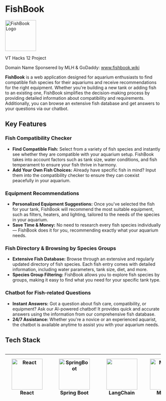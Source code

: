 # FishBook 
<img src="https://drive.google.com/uc?id=1-gTJ8RmmuYMUi0u5RSUl0DeieszTX1hE" alt="FishBook Logo" width="100" height="100">

VT Hacks 12 Project

Domain Name Sponsered by MLH & GoDaddy: www.fishbook.wiki

**FishBook** is a web application designed for aquarium enthusiasts to find compatible fish species for their aquariums and receive recommendations for the right equipment. Whether you're building a new tank or adding fish to an existing one, FishBook simplifies the decision-making process by providing detailed information about compatibility and requirements. Additionally, you can browse an extensive fish database and get answers to your questions via our chatbot.

## Key Features

### Fish Compatibility Checker
   - **Find Compatible Fish:** Select from a variety of fish species and instantly see whether they are compatible with your aquarium setup. FishBook takes into account factors such as tank size, water conditions, and fish temperament to ensure your fish thrive in harmony.
   - **Add Your Own Fish Choices:** Already have specific fish in mind? Input them into the compatibility checker to ensure they can coexist peacefully in your aquarium.

### Equipment Recommendations
   - **Personalized Equipment Suggestions:** Once you've selected the fish for your tank, FishBook will recommend the most suitable equipment, such as filters, heaters, and lighting, tailored to the needs of the species in your aquarium.
   - **Save Time & Money:** No need to research every fish species individually — FishBook does it for you, recommending exactly what your aquarium needs.

### Fish Directory & Browsing by Species Groups
   - **Extensive Fish Database:** Browse through an extensive and regularly updated directory of fish species. Each fish entry comes with detailed information, including water parameters, tank size, diet, and more.
   - **Species Group Filtering:** FishBook allows you to explore fish species by groups, making it easy to find what you need for your specific tank type.

### Chatbot for Fish-related Questions
   - **Instant Answers:** Got a question about fish care, compatibility, or equipment? Ask our AI-powered chatbot! It provides quick and accurate answers using the information from our comprehensive fish database.
   - **24/7 Assistance:** Whether you're a novice or an experienced aquarist, the chatbot is available anytime to assist you with your aquarium needs.
     
## Tech Stack
<div style="overflow-x: scroll;">
  
| <div style="width: 125px;"><img src="https://user-images.githubusercontent.com/25181517/183897015-94a058a6-b86e-4e42-a37f-bf92061753e5.png" alt="React" width="100" height="auto"><br>React</div> | <div style="width: 150px;"><img src="https://user-images.githubusercontent.com/25181517/183891303-41f257f8-6b3d-487c-aa56-c497b880d0fb.png" alt="SpringBoot" width="100" height="auto"><br>Spring Boot</div> | <div style="width: 125px;"><img src="https://api.nuget.org/v3-flatcontainer/langchain/0.15.0/icon" width="100" height="auto"><br>LangChain</div> | <div style="width: 125px;"><img src="https://user-images.githubusercontent.com/25181517/183896128-ec99105a-ec1a-4d85-b08b-1aa1620b2046.png" alt="MySQL" width="100" height="auto"><br>MySQL</div> | <div style="width: 125px;"><img src="https://user-images.githubusercontent.com/25181517/183896132-54262f2e-6d98-41e3-8888-e40ab5a17326.png" alt="AWS" width="100" height="auto"><br>AWS</div> | <div style="width: 125px;"><img src="https://user-images.githubusercontent.com/25181517/183911544-95ad6ba7-09bf-4040-ac44-0adafedb9616.png" alt="Microsoft Azure" width="100" height="auto"><br>Microsoft Azure</div> | <div style="width: 125px;"><img src="https://user-images.githubusercontent.com/25181517/190229463-87fa862f-ccf0-48da-8023-940d287df610.png" alt="Lombok" width="100" height="auto"><br>Lombok</div> |
|---|---|---|---|---|---|---|

</div>

